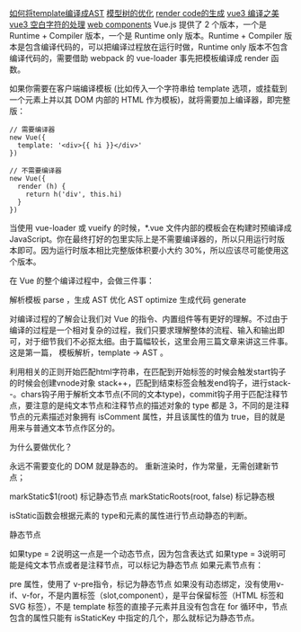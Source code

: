 [如何将template编译成AST](https://juejin.cn/post/7116296421816418311)
[模型树的优化](https://juejin.cn/post/7117085295798911012)
[render code的生成](https://juejin.cn/post/7121504219588198413)
[vue3 编译之美](https://juejin.cn/post/7124890499478978597)
[vue3 空白字符的处理](https://juejin.cn/post/7127074001897127943)
[web components](https://juejin.cn/post/7153521106916212744)
Vue.js 提供了 2 个版本，一个是 Runtime + Compiler 版本，一个是 Runtime only 版本。Runtime + Compiler 版本是包含编译代码的，可以把编译过程放在运行时做，Runtime only 版本不包含编译代码的，需要借助 webpack 的 vue-loader 事先把模板编译成 render 函数。

如果你需要在客户端编译模板 (比如传入一个字符串给 template 选项，或挂载到一个元素上并以其 DOM 内部的 HTML 作为模板)，就将需要加上编译器，即完整版：

```
// 需要编译器
new Vue({
  template: '<div>{{ hi }}</div>'
})

// 不需要编译器
new Vue({
  render (h) {
    return h('div', this.hi)
  }
})
```
当使用 vue-loader 或 vueify 的时候，*.vue 文件内部的模板会在构建时预编译成 JavaScript。你在最终打好的包里实际上是不需要编译器的，所以只用运行时版本即可。因为运行时版本相比完整版体积要小大约 30%，所以应该尽可能使用这个版本。

在 Vue 的整个编译过程中，会做三件事：

解析模板 parse ，生成 AST
优化 AST optimize
生成代码 generate

对编译过程的了解会让我们对 Vue 的指令、内置组件等有更好的理解。不过由于编译的过程是一个相对复杂的过程，我们只要求理解整体的流程、输入和输出即可，对于细节我们不必抠太细。由于篇幅较长，这里会用三篇文章来讲这三件事。这是第一篇， 模板解析，template -> AST 。

利用相关的正则开始匹配html字符串，在匹配到开始标签的时候会触发start钩子的时候会创建vnode对象 stack++，匹配到结束标签会触发end钩子，进行stack--。chars钩子用于解析文本节点(不同的文本type)，commit钩子用于匹配注释节点，要注意的是纯文本节点和注释节点的描述对象的 type 都是 3，不同的是注释节点的元素描述对象拥有 isComment 属性，并且该属性的值为 true，目的就是用来与普通文本节点作区分的。


为什么要做优化？

永远不需要变化的 DOM 就是静态的。
重新渲染时，作为常量，无需创建新节点；

markStatic$1(root) 标记静态节点
markStaticRoots(root, false) 标记静态根

isStatic函数会根据元素的 type和元素的属性进行节点动静态的判断。

静态节点

如果type = 2说明这一点是一个动态节点，因为包含表达式
如果type = 3说明可能是纯文本节点或者是注释节点，可以标记为静态节点
如果元素节点有：

pre 属性，使用了 v-pre指令，标记为静态节点
如果没有动态绑定，没有使用v-if、v-for，不是内置标签（slot,component），是平台保留标签（HTML 标签和 SVG 标签），不是 template 标签的直接子元素并且没有包含在 for 循环中，节点包含的属性只能有 isStaticKey 中指定的几个，那么就标记为静态节点。






